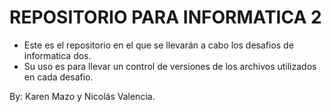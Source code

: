 # REPOSITORIO PARA INFORMATICA 2

- Este es el repositorio en el que se llevarán a cabo los desafios de informatica dos.
- Su uso es para llevar un control de versiones de los archivos utilizados en cada desafio.


By: Karen Mazo y Nicolás Valencia. 



